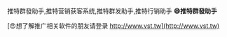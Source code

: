 推特群發助手,推特营销获客系统,推特群发助手,推特行销助手
**😄推特群發助手**

[😍想了解推广相关软件的朋友请登录 http://www.vst.tw](http://www.vst.tw)



